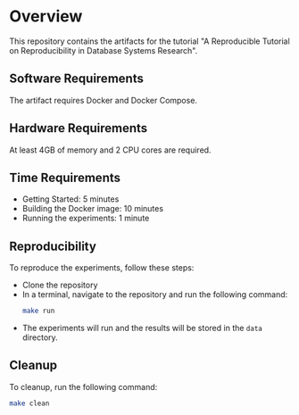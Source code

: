 # Overview
This repository contains the artifacts for the tutorial "A Reproducible Tutorial
on Reproducibility in Database Systems Research".

## Software Requirements
The artifact requires Docker and Docker Compose.

## Hardware Requirements
At least 4GB of memory and 2 CPU cores are required.

## Time Requirements
* Getting Started: 5 minutes
* Building the Docker image: 10 minutes
* Running the experiments: 1 minute

## Reproducibility
To reproduce the experiments, follow these steps:
* Clone the repository
* In a terminal, navigate to the repository and run the following command:
  ```bash
  make run
  ```
* The experiments will run and the results will be stored in the `data` directory.

## Cleanup
To cleanup, run the following command:
```bash
make clean
```
